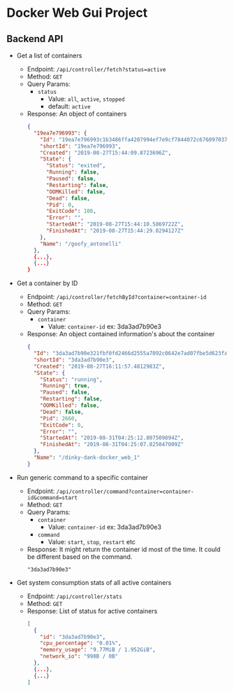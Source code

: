 # Docker Web Gui Project

## Backend API

- Get a list of containers
  - Endpoint: `/api/controller/fetch?status=active`
  - Method: `GET`
  - Query Params: 
    - `status` 
      - Value: `all`, `active`, `stopped` 
      - default: `active`
  - Response: An object of containers
    ```JSON
    {
      "19ea7e796993": {
        "Id": "19ea7e796993c1b3486ffa4207994ef7e9cf7844072c6760970375b89e96d45c",
        "shortId": "19ea7e796993",
        "Created": "2019-08-27T15:44:09.8723696Z",
        "State": {
          "Status": "exited",
          "Running": false,
          "Paused": false,
          "Restarting": false,
          "OOMKilled": false,
          "Dead": false,
          "Pid": 0,
          "ExitCode": 100,
          "Error": "",
          "StartedAt": "2019-08-27T15:44:10.5869722Z",
          "FinishedAt": "2019-08-27T15:44:29.0294127Z"
        },
        "Name": "/goofy_antonelli"
      },
      {...},
      {...}
    }
    ```

- Get a container by ID
  - Endpoint: `/api/controller/fetchById?container=container-id`
  - Method: `GET`
  - Query Params:
    - `container`
      - Value: `container-id` ex: 3da3ad7b90e3
  - Response: An object contained information's about the container
    ```JSON
    {
      "Id": "3da3ad7b90e321fbf0fd2466d2555a7092c0642e7ad07fbe5d623fa0c6f65ada",
      "shortId": "3da3ad7b90e3",
      "Created": "2019-08-27T16:11:57.4812983Z",
      "State": {
        "Status": "running",
        "Running": true,
        "Paused": false,
        "Restarting": false,
        "OOMKilled": false,
        "Dead": false,
        "Pid": 2660,
        "ExitCode": 0,
        "Error": "",
        "StartedAt": "2019-08-31T04:25:12.807509894Z",
        "FinishedAt": "2019-08-31T04:25:07.825047009Z"
      },
      "Name": "/dinky-dank-docker_web_1"
    }
    ```

- Run generic command to a specific container
  - Endpoint: `/api/controller/command?container=container-id&command=start`
  - Method: `GET`
  - Query Params:
    - `container`
      - Value: `container-id` ex: 3da3ad7b90e3
    - `command`
      - Value: `start`, `stop`, `restart` etc
  - Response: It might return the container id most of the time. It could be different based on the command.
    ```
    "3da3ad7b90e3"
    ```

- Get system consumption stats of all active containers
  - Endpoint: `/api/controller/stats`
  - Method: `GET`
  - Response: List of status for active containers
    ```JSON
    [
      {
        "id": "3da3ad7b90e3",
        "cpu_percentage": "0.01%",
        "memory_usage": "9.77MiB / 1.952GiB",
        "network_io": "998B / 0B"
      },
      {...},
      {...}
    ]
    ```